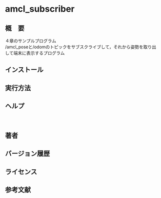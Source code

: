 # amcl_subscriber
## 概　要
４章のサンプルプログラム  
/amcl_poseと/odomのトピックをサブスクライブして，それから姿勢を取り出して端末に表示するプログラム

## インストール


## 実行方法


## ヘルプ


　　
## 著者


## バージョン履歴



## ライセンス



## 参考文献
